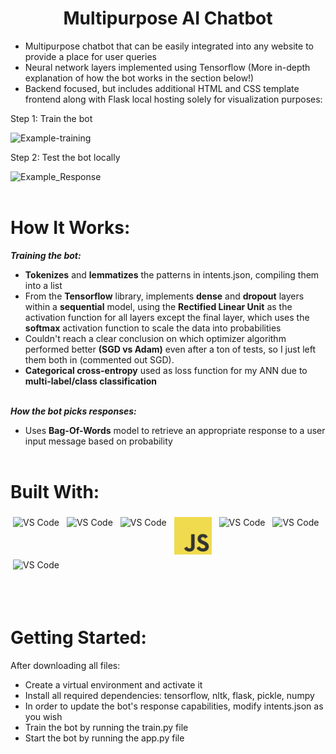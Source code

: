 <h1 align="center"> Multipurpose AI Chatbot </h1>

- Multipurpose chatbot that can be easily integrated into any website to provide a place for user queries
- Neural network layers implemented using Tensorflow (More in-depth explanation of how the bot works in the section below!)
- Backend focused, but includes additional HTML and CSS template frontend along with Flask local hosting solely for visualization purposes:

Step 1: Train the bot

![Example-training](https://user-images.githubusercontent.com/83842735/183676409-9ba03c55-e7be-41a2-a312-3b73a8274efc.png)

Step 2: Test the bot locally

![Example_Response](https://user-images.githubusercontent.com/83842735/183676890-be6f4dab-6b8d-4d57-89cf-0976bfc35c14.png)
<br></br>

# How It Works:

___Training the bot:___

- __Tokenizes__ and __lemmatizes__ the patterns in intents.json, compiling them into a list
- From the __Tensorflow__ library, implements __dense__ and __dropout__ layers within a __sequential__ model, using the __Rectified Linear Unit__ as the activation function for all layers except the final layer, which uses the __softmax__ activation function to scale the data into probabilities
- Couldn't reach a clear conclusion on which optimizer algorithm performed better __(SGD vs Adam)__ even after a ton of tests, so I just left them both in (commented out SGD).
- __Categorical cross-entropy__ used as loss function for my ANN due to __multi-label/class classification__
<br></br>

___How the bot picks responses:___

- Uses __Bag-Of-Words__ model to retrieve an appropriate response to a user input message based on probability
<br></br>

# Built With:
<p>
<img src="https://upload.wikimedia.org/wikipedia/commons/thumb/c/c3/Python-logo-notext.svg/1200px-Python-logo-notext.svg.png" alt="VS Code" height="65" style="vertical-align:top; margin:4px">
<img src="https://upload.wikimedia.org/wikipedia/commons/thumb/2/2d/Tensorflow_logo.svg/1200px-Tensorflow_logo.svg.png" alt="VS Code" height="60" style="vertical-align:top; margin:4px">
<img src="https://upload.wikimedia.org/wikipedia/commons/thumb/a/ae/Keras_logo.svg/1200px-Keras_logo.svg.png" alt="VS Code" height="60" style="vertical-align:top; margin:4px">
<img src="https://raw.githubusercontent.com/github/explore/80688e429a7d4ef2fca1e82350fe8e3517d3494d/topics/javascript/javascript.png" alt="VS Code" height="60" style="vertical-align:top; margin:4px">
<img src="https://cdn.worldvectorlogo.com/logos/html-1.svg" alt="VS Code" height="60" style="vertical-align:top; margin:4px">
<img src="https://cdn4.iconfinder.com/data/icons/social-media-logos-6/512/121-css3-512.png" alt="VS Code" height="60" style="vertical-align:top; margin:4px">
<img src="https://www.pngkey.com/png/detail/98-985032_flask-logo-flask-python-icon.png" alt="VS Code" height="60" style="vertical-align:top; margin:4px">
</p>
<br></br>

# Getting Started:
After downloading all files:
- Create a virtual environment and activate it
- Install all required dependencies: tensorflow, nltk, flask, pickle, numpy
- In order to update the bot's response capabilities, modify intents.json as you wish
- Train the bot by running the train.py file
- Start the bot by running the app.py file
<br></br>



